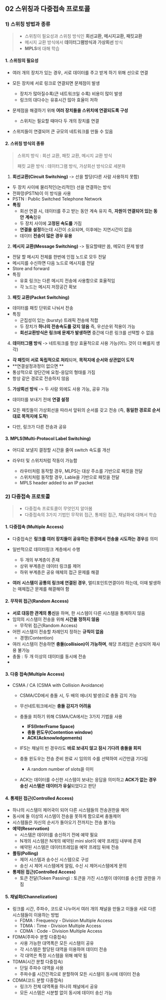 ## 02 스위칭과 다중접속 프로토콜

### 1) 스위칭 방법과 종류

>- 스위칭이 필요성과 스위칭 방식인 **회선교환, 메시지교환, 패킷교환**
>- 메시지 교환 방식에서 **데이터그램방식과** **가상회선** 방식
>- **MPLS**에 대해 학습



#### 1. 스위칭의 필요성

- 여러 개의 장치가 있는 경우, 서로 데이터를 주고 받게 하기 위해 선으로 연결
- 모든 장치에 서로 링크로 연결되면 문제점이 발생
  - 장치가 많아질수록(큰 네트워크일 수록) 비용이 많이 발생
  - 링크의 대다수는 유휴시간 많아 효율이 저하

- 문제점을 해결하기 위해 **여러 장치들을 스위치에 연결되도록 구성**

  - 스위치는 필요할 때마다 두 개의 장치를 연결
- 스위치들이 연결되어 큰 규모의 네트워크를 만들 수 있음



#### 2. 스위칭 방식의 종류

>스위치 방식 : 회선 교환, 패킷 교환, 메시지 교환 방식
>
>패킷 교환 방식 : 데이터그램 방식, 가상회선 방식으로 세분화



1. **회선교환(Circuit Switching)** -> 선을 할당(다른 사람 사용하지 못함)

-  두 장치 사이에 물리적인(논리적인) 선을 연결하는 방식
- 전화망(PSTN)이 이 방식을 사용
- PSTN : Public Switched Telephone Network
- **특징**
  - 회선 연결 시, 데이터를 주고 받는 동안 계속 유지 즉, **자원이 연결되어 있는 동안** **계속**점유
  - 두 장치 사이에 **고정된 속도를** 가짐
  - **연결을 설정**하는데 시간이 소요되며, 이후에는 지연시간이 없음
  - 데이터 **전송이 많은 경우 유용**

2. **메시지 교환(Message Switching)** -> 필요할때만 씀, 메모리 문제 발생

- 전달 할 메시지 전체를 한번에 인접 노드로 모두 전달
- 메시지를 수신하면 다음 노드로 메시지를 전달
- Store and forward
- 특징
  - 유효 링크는 다른 메시지 전송에 사용함으로 효율적임
  - 각 노드는 메시지 저장공간 확보

3. **패킷 교환(Packet Switching)**

- 데이터를 패킷 단위로 나눠서 전송
- 특징
  - 군집성이 있는 (bursty) 트래픽 전송에 적합
  - 두 장치가 **하나의 전송속도를 갖지 않음** 즉, 우선순위 적용이 가능
  - **회선교환방식은 링크에 문제가 발생하면** 중간에 다른 링크를 선택할 수 없음

4. **데이터그램 방식** -> 네트워크를 항상 효율적으로 사용 가능(어느 것이 더 빠를지 생각)

- **각 패킷이 서로 독립적으로 처리**되며, **목적지에 순서와 상관없이 도착**
- **연결설정과정이 없으면 **
- 통상적으로 양단간에 요청-응답의 형태를 가짐
- 항상 같은 경로로 전송하지 않음

5. **가상회선 방식** -> 두 사람 외에도 사용 가능, 공유 가능

- 데이터를 보내기 전에 **연결 설정**

- 모든 패킷들이 가상회선을 따라서 앞뒤의 순서를 갖고 전송 (즉, **동일한 경로로 순서대로 목적지에 도착**)

- 다만, 링크가 다른 전송과 공유

  

#### 3. MPLS(Multi-Protocol Label Switching)

- 어디로 보낼지 결정할 시간을 줄여 switch 속도를 개선

- 라우터 및 스위치처럼 작동이 가능함

  - 라우터처럼 동작할 경우, MLPS는 대상 주소를 기반으로 패킷을 전달
  - 스위치처럼 동작할 경우, Lable을 기반으로 패킷을 전달
  - MPLS header added to an IP packet

  

### 2) 다중접속 프로토콜

>- 다중접속 프로토콜이 무엇인지 알아봄
>- 다중접속의 3가지 기법인 무작위 접근, 통제된 접근, 채널화에 대해서 학습



#### 1. 다중접속 (Multiple Access)

- 다중접속은 **링크를 여러 장치들이 공유하는 환경에서 전송을 시도하는 경우**를 의미
- 일반적으로 데이터링크 계층에서 수행
  - 두 개의 부계층이 존재
  - 상위 부계층은 데이터 링크를 제어
  - 하위 부계층은 공유 매체의 접근 문제를 해결

- **여러** **시스템이 공통의 링크에 연결된 경우**, 멀티포인트연결이라 하는데, 이때 발생하는 매체접근 문제를 해결해야 함



#### 2. 무작위 접근(Random Access)

- **서로 대등한 관계의 통신**을 하며, 한 시스템이 다른 시스템을 통제하지 않음
- 임의의 시스템이 전송을 위해 **시간을 정하지 않음**
  - 무작위 접근(Random Access)
- 어떤 시스템이 전송할 차례인지 정하는 **규칙이 없음**
  - 경쟁(Contention)
- 여러 시스템이 전송하면 **충돌(collision)이 가능하며**, 해당 프레임은 손상되어 재사용 불가능
- 충돌 : 두 개 이상의 데이터를 동시에 전송 
- 



#### 3. 다중 접속(Multiple Access)

- CSMA / CA (CSMA with Collision Avoidance)

  - CSMA/CD에서 충돌 시, 두 배의 에너지 발생으로 충돌 감지 가능

  - 무선네트워크에서는 **충돌 감지가 어려움**

  - 충돌을 피하기 위해 CSMA/CA에서는 3가지 기법을 사용

    - **IFS(InterFrame Space)**
    - **충돌 윈도우(Contention window)**
    - **ACK(Acknowledgements)**

  - IFS는 채널이 빈 경우라도 **바로 보내지 않고 잠시 기다려 충돌을 회피**

  - 충돌 윈도우는 전송 준비 완료 시 임의의 수를 선택하여 시간만큼 기다림

    - A random number of slots을 이미

  - ACK는 데이터를 수신한 시스템이 보내는 응답을 의미하고 **ACK가 없는 경우 송신 시스템은 데이터가 유실**되었다고 판단

    

#### 4. 통제된 접근(Controlled Access)

- 하나의 시스템이 제어국이 되어 다른 시스템들의 전송권한을 제어
- 동시에 둘 이상의 시스템이 전송을 못하게 함으로써 충돌제어
- 시스템들은 자신의 순서가 돌아오기 전까지는 전송 불가능
- **예약(Reservation)**
  - 시스템은 데이터를 송신하기 전에 예약 필요
  - N개의 시스템은 N개의 예약된 mini slot이 예약 프레임 내부에 존재
  - 예약된 시스템은 데이터프레임을 예약 프레임 뒤에 전송
- **폴링(Polling)**
  - 제어 시스템과 송수신 시스템으로 구성
  - 송신 시 제어 시스템에게 알림, 수신 시 제어시스템에게 문의
- **통제된 접근(Controlled Access)**
  - 토큰 전달(Token Passing) : 토큰을 가진 시스템이 데이터를 송신할 권한을 가짐



#### 5. 채널화(Channelization)

- 링크를 시간, 주파수, 코드로 나누어서 여러 개의 채널을 만들고 이들을 서로 다른 시스템들이 이용하는 방법
  - FDMA : Frequency - Division Multiple Access
  - TDMA : Time - Division Multiple Access
  - CDMA : Code - Division Multiple Access
- FDMA(주파수 분할 다중접속)
  - 사용 가능한 대역폭은 모든 시스템이 공유
  - 각 시스템은 할당된 대역을 이용하여 데이터 전송
  - 각 대역은 특정 시스템을 위해 예약 됨
- TDMA(시간 분할 다중접속)
  - 단일 주파수 대역을 사용
  - 주파수를 시간간격으로 분할하여 모든 시스템이 동시에 데이터 전송
- CDMA(코드 분할 다중접속)
  - 링크가 전체 대역폭을 하나의 채널에서 공유
  - 모든 시스템은 시분할 없이 동시에 데이터 송신 가능